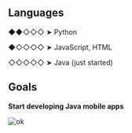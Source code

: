 ## Languages

◆◆◇◇◇ ➤ Python

◆◇◇◇◇ ➤ JavaScript, HTML

◇◇◇◇◇ ➤ Java (just started)

## Goals

**Start developing Java mobile apps**

![ok](https://www.josera.pl/media/magefan_blog/kot-w-upaly-1240x553.jpg)
